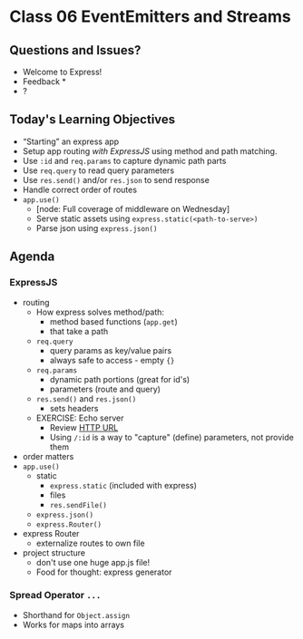# Class 06 EventEmitters and Streams

## Questions and Issues?

* Welcome to Express!
* Feedback
	* 
* ?

## Today's Learning Objectives

* “Starting” an express app
* Setup app routing _with ExpressJS_ using method and path matching.
* Use `:id` and `req.params` to capture dynamic path parts
* Use `req.query` to read query parameters
* Use `res.send()` and/or `res.json` to send response
* Handle correct order of routes
* `app.use()`
	* [node: Full coverage of middleware on Wednesday]
	* Serve static assets using `express.static(<path-to-serve>)`
	* Parse json using `express.json()`

## Agenda

### ExpressJS

* routing
	* How express solves method/path:
		* method based functions (`app.get`)
		* that take a path
	* `req.query` 
		* query params as key/value pairs
		* always safe to access - empty `{}`
	* `req.params`
		* dynamic path portions (great for id's)
		* parameters (route and query)
	* `res.send()` and `res.json()`
		* sets headers
	* EXERCISE: Echo server
		* Review [HTTP URL](http://bl.ocks.org/abernier/3070589)
		* Using `/:id` is a way to "capture" (define) parameters, not provide them
* order matters
* `app.use()`
	* static
		* `express.static` (included with express)
		* files
		* `res.sendFile()`
	* `express.json()`
	* `express.Router()`
* express Router
	* externalize routes to own file
* project structure
	* don't use one huge app.js file!
	* Food for thought: express generator

### Spread Operator `...`

* Shorthand for `Object.assign`
* Works for maps into arrays